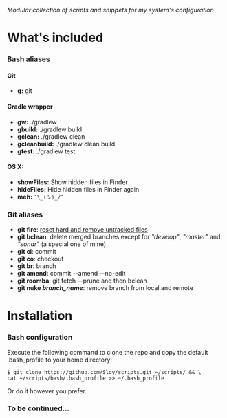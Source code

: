 *Modular collection of scripts and snippets for my system's configuration*

# What's included

### Bash aliases

#### Git
- **g:** git

#### Gradle wrapper
- **gw:** ./gradlew
- **gbuild:** ./gradlew build
- **gclean:** ./gradlew clean
- **gcleanbuild:** ./gradlew clean build
- **gtest:** ./gradlew test

#### OS X:
- **showFiles:** Show hidden files in Finder
- **hideFiles:** Hide hidden files in Finder again
- **meh:** `¯\_(シ)_/¯`

### Git aliases
- **git fire**: [reset hard and remove untracked files](http://gifs.gifbin.com/25yuswsw28295.gif)
- **git bclean**: delete merged branches except for *"develop"*, *"master"* and *"sonar"* (a special one of mine)
- **git ci**: commit
- **git co**: checkout
- **git br**: branch
- **git amend**: commit --amend --no-edit
- **git roomba**: git fetch --prune and then bclean
- **git nuke _branch_name_**: remove branch from local and remote

# Installation

### Bash configuration
Execute the following command to clone the repo and copy the default .bash_profile to your home directory:
```
$ git clone https://github.com/Sloy/scripts.git ~/scripts/ && \
cat ~/scripts/bash/.bash_profile >> ~/.bash_profile
```

Or do it however you prefer.

### To be continued...
